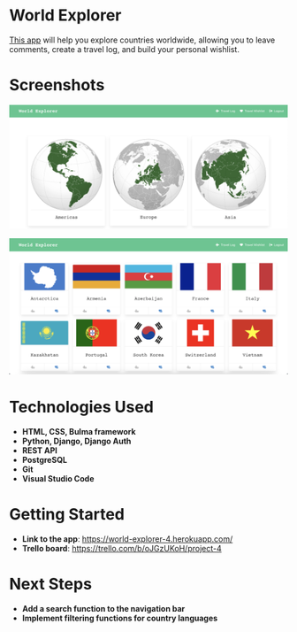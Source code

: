 # World Explorer
[This app](https://world-explorer-4.herokuapp.com/) will help you explore countries worldwide, allowing you to leave comments, create a travel log, and build your personal wishlist.

# Screenshots
![Main Page](images/regions.png)

![Wishlist Page](images/wishlist.png)

# Technologies Used
- **HTML, CSS, Bulma framework**
- **Python, Django, Django Auth**
- **REST API**
- **PostgreSQL**
- **Git**
- **Visual Studio Code**

# Getting Started
- **Link to the app**: https://world-explorer-4.herokuapp.com/
- **Trello board**: https://trello.com/b/oJGzUKoH/project-4

# Next Steps
- **Add a search function to the navigation bar**
- **Implement filtering functions for country languages**
